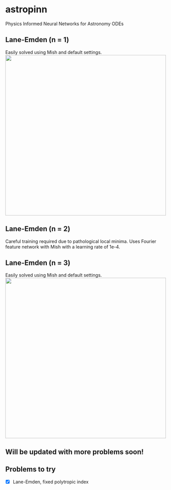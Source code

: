# astropinn
Physics Informed Neural Networks for Astronomy ODEs

## Lane-Emden (n = 1)
Easily solved using Mish and default settings.
<img src="https://github.com/mtyhon/astropinn/blob/main/images/laneemden_n1_downsample10.gif" width="500" height="500">
## Lane-Emden (n = 2)
Careful training required due to pathological local minima. Uses Fourier feature network with Mish with a learning rate of 1e-4. 

## Lane-Emden (n = 3)
Easily solved using Mish and default settings.
<img src="https://github.com/mtyhon/astropinn/blob/main/images/laneemden_n3_downsample10.gif" width="500" height="500">

## Will be updated with more problems soon!

## Problems to try

- [x] Lane-Emden, fixed polytropic index

